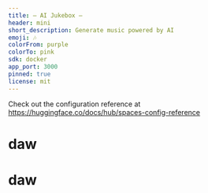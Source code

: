 ```yaml
---
title: — AI Jukebox —
header: mini
short_description: Generate music powered by AI
emoji: 🎶
colorFrom: purple
colorTo: pink
sdk: docker
app_port: 3000
pinned: true
license: mit
---
```


Check out the configuration reference at https://huggingface.co/docs/hub/spaces-config-reference
# daw
# daw
